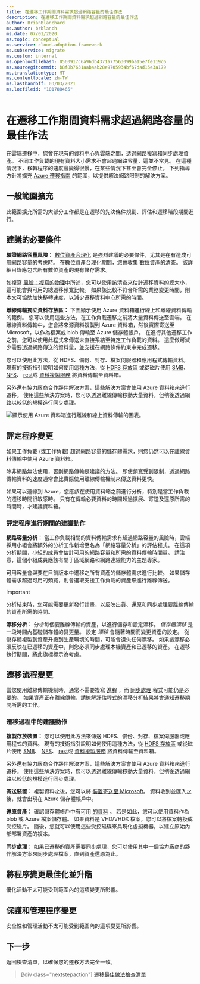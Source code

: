 ```yaml
---
title: 在遷移工作期間資料需求超過網路容量的最佳作法
description: 在遷移工作期間資料需求超過網路容量的最佳作法
author: BrianBlanchard
ms.author: brblanch
ms.date: 07/01/2020
ms.topic: conceptual
ms.service: cloud-adoption-framework
ms.subservice: migrate
ms.custom: internal
ms.openlocfilehash: 0560917c6a96db4371a77563099ba15e7fe119c6
ms.sourcegitcommit: b8f8b7631aabaab28e9705934bf67dad15e3a179
ms.translationtype: MT
ms.contentlocale: zh-TW
ms.lasthandoff: 03/03/2021
ms.locfileid: "101788465"
---
```

<!-- cSpell:ignore HDFS databox VHDX -->

# <a name="best-practices-when-data-requirements-exceed-network-capacity-during-a-migration-effort"></a>在遷移工作期間資料需求超過網路容量的最佳作法

在雲端遷移中，您會在現有的資料中心與雲端之間，透過網路複寫和同步處理資產。 不同工作負載的現有資料大小需求不會超過網路容量，這並不常見。 在這種情況下，移轉程序的速度會變得很慢，在某些情況下甚至會完全停止。 下列指導方針將擴充 [Azure 遷移指南](../azure-migration-guide/index.md) 的範圍，以提供解決網路限制的解決方案。

## <a name="general-scope-expansion"></a>一般範圍擴充

此範圍擴充所需的大部分工作都是在遷移的先決條件規劃、評估和遷移階段期間進行。

## <a name="suggested-prerequisites"></a>建議的必要條件

**驗證網路容量風險：** [數位資產合理化](../../digital-estate/rationalize.md) 是強烈建議的必要條件，尤其是在有造成可用網路容量的考慮時。 在數位資產合理化期間，您會收集 [數位資產的清查](../../digital-estate/inventory.md)。 該詳細目錄應包含所有數位資產的現有儲存需求。

如複寫 [風險：複寫的物理](../migration-considerations/migrate/replicate.md#replication-risks---physics-of-replication)中所述，您可以使用該清查來估計遷移資料的總大小，這可能會與可用的總遷移頻寬比較。 如果該比較不符合所需的業務變更時間，則本文可協助加快移轉速度，以減少遷移資料中心所需的時間。

**離線傳輸獨立資料存放區：** 下圖顯示使用 Azure 資料箱進行線上和離線資料傳輸的範例。 您可以使用這些方法，在工作負載遷移之前將大量資料傳送至雲端。 在離線資料傳輸中，您會將來源資料複製到 Azure 資料箱，然後實際寄送至 Microsoft，以作為檔案或 blob 傳輸至 Azure 儲存體帳戶。 在進行其他遷移工作之前，您可以使用此程式來傳送未直接系結至特定工作負載的資料。 這麼做可減少需要透過網路傳送的資料量，並支援在網路條件約束中完成遷移。

您可以使用此方法，從 HDFS、備份、封存、檔案伺服器和應用程式傳輸資料。 現有的技術指引說明如何使用這種方法，從 [HDFS 存放區](/azure/storage/blobs/data-lake-storage-migrate-on-premises-hdfs-cluster) 或從磁片使用 [SMB](/azure/databox/data-box-deploy-copy-data)、 [NFS](/azure/databox/data-box-deploy-copy-data-via-nfs)、 [rest](/azure/databox/data-box-deploy-copy-data-via-rest)或 [資料複製服務](/azure/databox/data-box-deploy-copy-data-via-copy-service) 將資料傳輸至資料箱。

另外還有協力廠商合作夥伴解決方案，這些解決方案會使用 Azure 資料箱來進行遷移。 使用這些解決方案時，您可以透過離線傳輸移動大量資料，但稍後透過網路以較低的規模進行同步處理。

![顯示使用 Azure 資料箱進行離線和線上資料傳輸的圖表。](../../_images/migrate/data-box.png)

## <a name="assess-process-changes"></a>評定程序變更

如果工作負載 (或工作負載) 超過網路容量的儲存體需求，則您仍然可以在離線資料傳輸中使用 Azure 資料箱。

除非網路無法使用，否則網路傳輸是建議的方法。 即使頻寬受到限制，透過網路傳輸資料的速度通常會比實際使用離線傳輸機制來傳送資料更快。

如果可以連線到 Azure，您應該在使用資料箱之前進行分析，特別是當工作負載的遷移時間很敏感時。 只有在傳輸必要資料的時間超過擴展、寄送及還原所需的時間時，才建議資料箱。

### <a name="suggested-action-during-the-assess-process"></a>評定程序進行期間的建議動作

**網路容量分析：** 當工作負載相關的資料傳輸需求有超過網路容量的風險時，雲端採用小組會將額外的分析工作新增至名為「網路容量分析」的評估程式。 在這項分析期間，小組的成員會估計可用的網路容量和所需的資料傳輸時間量。 請注意，這個小組成員應該有關于區域網路和網路連線能力的主題專家。

可用容量會與要在目前版本中遷移之所有資產的儲存體需求進行比較。 如果儲存體需求超過可用的頻寬，則會選取支援工作負載的資產來進行離線傳送。

> [!IMPORTANT]
> 分析結束時，您可能需要更新發行計畫，以反映出貨、還原和同步處理要離線傳輸的資產所需的時間。

**漂移分析：** 分析每個要離線傳輸的資產，以進行儲存和設定漂移。 *儲存體漂移* 是一段時間內基礎儲存體的變更量。 設定 *漂移* 會隨著時間而變更資產的設定。 從儲存體複製到資產升級到生產環境的時間，可能會遺失任何漂移。 如果該漂移必須反映在已遷移的資產中，則您必須同步處理本機資產和已遷移的資產。 在遷移執行期間，將此旗標標示為考慮。

## <a name="migration-process-changes"></a>遷移流程變更

當您使用離線傳輸機制時，通常不需要複寫 [進程](../migration-considerations/migrate/replicate.md) ，而 [同步處理](../migration-considerations/migrate/replicate.md) 程式可能仍是必要的。 如果資產正在離線傳輸，請瞭解評估程式的漂移分析結果將會通知遷移期間所需的工作。

### <a name="suggested-action-during-the-migration-process"></a>遷移過程中的建議動作

**複製存放裝置：** 您可以使用此方法來傳送 HDFS、備份、封存、檔案伺服器或應用程式的資料。 現有的技術指引說明如何使用這種方法，從 [HDFS 存放區](/azure/storage/blobs/data-lake-storage-migrate-on-premises-hdfs-cluster) 或從磁片使用 [SMB](/azure/databox/data-box-deploy-copy-data)、 [NFS](/azure/databox/data-box-deploy-copy-data-via-nfs)、 [rest](/azure/databox/data-box-deploy-copy-data-via-rest)或 [資料複製服務](/azure/databox/data-box-deploy-copy-data-via-copy-service) 將資料傳輸至資料箱。

另外還有協力廠商合作夥伴解決方案，這些解決方案會使用 Azure 資料箱來進行遷移。 使用這些解決方案時，您可以透過離線傳輸移動大量資料，但稍後透過網路以較低的規模進行同步處理。

**寄送裝置：** 複製資料之後，您可以將 [裝置寄送至 Microsoft](/azure/databox/data-box-deploy-picked-up)。 資料收到並匯入之後，就會出現在 Azure 儲存體帳戶中。

**還原資產：** 確認儲存體帳戶中有可用 [的資料](/azure/databox/data-box-deploy-picked-up#verify-data-upload-to-azure) 。 若是如此，您可以使用資料作為 blob 或 Azure 檔案儲存體。 如果資料是 VHD/VHDX 檔案，您可以將檔案轉換成受控磁片。 隨後，您就可以使用這些受控磁碟來具現化虛擬機器，以建立原始內部部署資產的複本。

**同步處理：** 如果已遷移的資產需要同步處理，您可以使用其中一個協力廠商的夥伴解決方案來同步處理檔案，直到資產還原為止。

## <a name="optimize-and-promote-process-changes"></a>將程序變更最佳化並升階

優化活動不太可能受到範圍內的這項變更所影響。

## <a name="secure-and-manage-process-changes"></a>保護和管理程序變更

安全性和管理活動不太可能受到範圍內的這項變更所影響。

## <a name="next-steps"></a>下一步

返回檢查清單，以確保您的遷移方法完全一致。

> [!div class="nextstepaction"]
> [遷移最佳做法檢查清單](./index.md)
